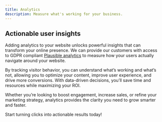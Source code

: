```yaml
---
title: Analytics
description: Measure what's working for your business.
---
```


## Actionable user insights

Adding analytics to your website unlocks powerful insights that can transform your online presence. We can provide our customers with access to GDPR compliant [Plausible analytics](https://plausible.io/) to measure how your users actually navigate around your website.

By tracking visitor behavior, you can understand what’s working and what’s not, allowing you to optimize your content, improve user experience, and drive more conversions. With data-driven decisions, you’ll save time and resources while maximizing your ROI.

Whether you’re looking to boost engagement, increase sales, or refine your marketing strategy, analytics provides the clarity you need to grow smarter and faster.

Start turning clicks into actionable results today!
